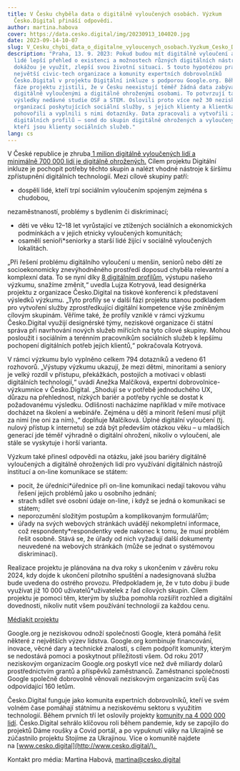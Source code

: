 ```yaml
---
title: V Česku chyběla data o digitálně vyloučených osobách. Výzkum
  Česko.Digital přináší odpovědi.
author: martina.habova
cover: https://data.cesko.digital/img/20230913_104020.jpg
date: 2023-09-14-10-07
slug: V_Cesku_chybi_data_o_digitalne_vyloucenych_osobach.Vyzkum_Cesko_Digital_prinasi_odpovedi
description: "Praha, 13. 9. 2023: Pokud budou mít digitálně vyloučení a ohrožení
  lidé lepší přehled o existenci a možnostech různých digitálních nástrojů a
  dokážou je využít, zlepší svou životní situaci. S touto hypotézou pracuje tým
  největší civic-tech organizace a komunity expertních dobrovolníků
  Česko.Digital v projektu Digitální inkluze s podporou Google.org. Během první
  fáze projektu zjistili, že v Česku neexistují téměř žádná data zabývající se
  digitálně vyloučenými a digitálně ohroženými osobami. To potvrzují také
  výsledky nedávné studie OSF a STEM. Oslovili proto více než 30 neziskových
  organizací poskytujících sociální služby, s jejich klienty a klientkami si
  pohovořili a vyplnili s nimi dotazníky. Data zpracovali a vytvořili z nich 8
  digitálních profilů – sond do skupin digitálně ohrožených a vyloučených lidí,
  kteří jsou klienty sociálních služeb."
lang: cs
---
```

<!--StartFragment-->

V České republice je zhruba[ 1 milion digitálně vyloučených lidí a minimálně 700 000 lidí je digitálně ohrožených.](https://portaldigi.cz/segmentace/pdf/Metodika-Segmentace.pdf) Cílem projektu Digitální inkluze je pochopit potřeby těchto skupin a nalézt vhodné nástroje k širšímu zpřístupnění digitálních technologií. Mezi cílové skupiny patří: 

* dospělí lidé, kteří trpí sociálním vyloučením spojeným zejména s chudobou,

nezaměstnaností, problémy s bydlením či diskriminací;

* děti ve věku 12–18 let vyrůstající ve ztížených sociálních a ekonomických podmínkách a v jejich etnicky vyloučených komunitách;
* osamělí senioři*seniorky a starší lidé žijící v sociálně vyloučených lokalitách. 

„Při řešení problému digitálního vyloučení u menšin, seniorů nebo dětí ze socioekonomicky znevýhodněného prostředí doposud chyběla relevantní a komplexní data. To se nyní díky [8 digitálním profilům](https://drive.google.com/drive/u/0/folders/1YZXWXxwCFBb7DZOQA-xihTJ9DWNpcJ3g), výstupu našeho výzkumu, snažíme změnit,“ uvedla Lujza Kotryová, lead designérka projektu z organizace Česko.Digital na tiskové konferenci k představení výsledků výzkumu. „Tyto profily se v další fázi projektu stanou podkladem pro vytvoření služby zprostředkující digitální kompetence výše zmíněným cílovým skupinám. Věříme také, že profily vzniklé v rámci výzkumu Česko.Digital využijí designérské týmy, neziskové organizace či státní správa při navrhování nových služeb mířících na tyto cílové skupiny. Mohou posloužit i sociálním a terénním pracovníkům sociálních služeb k lepšímu pochopení digitálních potřeb jejich klientů,“ pokračovala Kotryová.

V rámci výzkumu bylo vyplněno celkem 794 dotazníků a vedeno 61 rozhovorů. „Výstupy výzkumu ukazují, že mezi dětmi, minoritami a seniory je velký rozdíl v přístupu, překážkách, postojích a motivaci v oblasti digitálních technologií,“ uvádí Anežka Malčíková, expertní dobrovolnice-výzkumnice v Česko.Digital. „Shodují se v potřebě jednoduchého UX, důrazu na přehlednost, nízkých bariér a potřeby rychle se dostat k požadovanému výsledku. Odlišnosti nacházíme například v míře motivace  docházet na školení a webináře. Zejména u dětí a minorit řešení musí přijít za nimi (ne oni za ním).,“ doplňuje Malčíková. Úplné digitální vyloučení (tj. nulový přístup k internetu) se zdá být především otázkou věku – u mladších generací jde téměř výhradně o digitální ohrožení, nikoliv o vyloučení, ale stále se vyskytuje i horší varianta.

Výzkum také přinesl odpovědi na otázku, jaké jsou bariéry digitálně vyloučených a digitálně ohrožených lidí pro využívání digitálních nástrojů institucí a on-line komunikace se státem:

* pocit, že úředníci*úřednice při on-line komunikaci nedají takovou váhu řešení jejich problémů jako u osobního jednání;
* strach sdílet své osobní údaje on-line, i když se jedná o komunikaci se státem;
* neporozumění složitým postupům a komplikovaným formulářům;
* úřady na svých webových stránkách uvádějí nekompletní informace, což respondenty*respondentky vede nakonec k tomu, že musí problém řešit osobně. Stává se, že úřady od nich vyžadují další dokumenty neuvedené na webových stránkách (může se jednat o systémovou diskriminaci).

Realizace projektu je plánována na dva roky s ukončením v závěru roku 2024, kdy dojde k ukončení pilotního spuštění a nadesignovaná služba bude uvedena do ostrého provozu. Předpokladem je, že v tuto dobu ji bude využívat již 10 000 uživatelů*uživatelek z řad cílových skupin. Cílem projektu je pomoci těm, kterým by služba pomohla rozšířit rozhled a digitální dovednosti, nikoliv nutit všem používání technologií za každou cenu.

[Médiakit projektu](https://drive.google.com/drive/u/0/folders/12ocI_KtTufvZIu2LYIKD_nFDgU9m7bYJ)

<!--StartFragment-->

<!--StartFragment-->

Google.org je neziskovou odnoží společnosti Google, která pomáhá řešit některé z největších výzev lidstva. Google.org kombinuje financování, inovace, věcné dary a technické znalosti, s cílem podpořit komunity, kterým se nedostává pomoci a poskytnout příležitosti všem. Od roku 2017 neziskovým organizacím Google.org poskytl více než dvě miliardy dolarů prostřednictvím grantů a příspěvků zaměstnanců. Zaměstnanci společnosti Google společně dobrovolně věnovali neziskovým organizacím svůj čas odpovídající 160 letům.

Česko.Digital funguje jako komunita expertních dobrovolníků, kteří ve svém volném čase pomáhají státnímu a neziskovému sektoru s využitím technologií. Během prvních tří let oslovily projekty [komunity na 4 000 000 lidí](https://drive.google.com/file/d/1uwqL3xsfaSbje-dPK8wyfAAKFrWL_dc2/view). Česko.Digital sehrálo klíčovou roli během pandemie, kdy se zapojilo do projektů Dáme roušky a Covid portál, a po vypuknutí války na Ukrajině se zúčastnilo projektu Stojíme za Ukrajinou. Více o komunitě najdete na [www.cesko.digital](http://www.cesko.digital/). 

Kontakt pro média: Martina Habová, martina@cesko.digital



<!--EndFragment-->